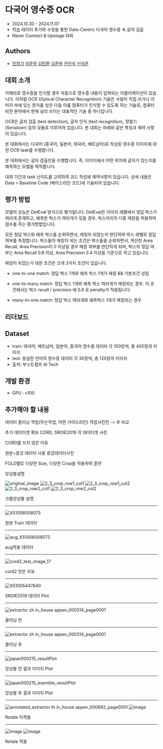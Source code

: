 
# 다국어 영수증 OCR
- 2024.10.30 - 2024.11.07 
- 학습 데이터 추가와 수정을 통한 Data-Centric 다국어 영수증 속 글자 검출
- Naver Connect & Upstage 대회 

## Authors

- [민창기](https://github.com/min000914)  [이준학](https://github.com/danlee0113)  [김민환](https://github.com/alsghks1066)  [김준원](https://github.com/KimJunWon98)  [전인석](https://github.com/inDseok)  [신석준](https://github.com/SeokjunShin)



## 대회 소개
카메라로 영수증을 인식할 경우 자동으로 영수증 내용이 입력되는 어플리케이션이 있습니다. 이처럼 OCR (Optical Character Recognition) 기술은 사람이 직접 쓰거나 이미지 속에 있는 문자를 얻은 다음 이를 컴퓨터가 인식할 수 있도록 하는 기술로, 컴퓨터 비전 분야에서 현재 널리 쓰이는 대표적인 기술 중 하나입니다.

OCR은 글자 검출 (text detection), 글자 인식 (text recognition), 정렬기 (Serializer) 등의 모듈로 이루어져 있습니다. 본 대회는 아래와 같은 특징과 제약 사항이 있습니다.

본 대회에서는 다국어 (중국어, 일본어, 태국어, 베트남어)로 작성된 영수증 이미지에 대한 OCR task를 수행합니다.

본 대회에서는 글자 검출만을 수행합니다. 즉, 이미지에서 어떤 위치에 글자가 있는지를 예측하는 모델을 제작합니다.

대회 기간과 task 난이도를 고려하여 코드 작성에 제약사항이 있습니다. 상세 내용은 Data > Baseline Code (베이스라인 코드)에 기술되어 있습니다.


## 평가 방법

모델의 성능은 DetEval 방식으로 평가됩니다. DetEval은 이미지 레벨에서 정답 박스가 여러개 존재하고, 예측한 박스가 여러개가 있을 경우, 박스끼리의 다중 매칭을 허용하여 점수를 주는 평가방법입니다.

모든 정답 박스와 예측 박스를 순회하면서, 매칭이 되었는지 판단하여 박스 레벨로 정답 여부를 측정합니다. 박스들이 매칭이 되는 조건은 박스들을 순회하면서, 계산한 Area Recall, Area Precision이 0 이상일 경우 매칭 여부를 판단하게 되며, 박스의 정답 여부는 Area Recall 0.8 이상, Area Precision 0.4 이상을 기준으로 하고 있습니다.

매칭이 되었는가 대한 조건은 크게 3가지 조건이 있습니다.

- one-to-one match: 정답 박스 1개와 예측 박스 1개가 매칭 && 기본조건 성립

- one-to-many match: 정답 박스 1개와 예측 박스 여러개가 매칭되는 경우. 이 조건에서는 박스 recall / precision 에 0.8 로 penalty가 적용됩니다.

- many-to-one match: 정답 박스 여러개와 예측박스 1개가 매칭되는 경우


## 리더보드 
## Dataset

- train: 태국어, 베트남어, 일본어, 중국어 영수증 데이터 각 100장씩, 총 400장의 이미지
- test: 동일한 언어의 영수증 데이터 각 30장씩, 총 120장의 이미지
- 출처: 부스트캠프 AI Tech 

## 개발 환경

- GPU : v100


## 추가해야 할 내용

데이터 클리닝 작업(무슨작업, 어떤 가이드라인)
작업사진전 -> 후 비교

추가 데이터셋 확보
CORD, SROIE2019
각 데이터셋 사진

CORD를 쓰지 않은 이유

원본+증강 데이터 사용
증강데이터사진

FOLD별로 다양한 Size, 다양한 Crop을 적용하여 훈련

앙상블설명



![original_image](https://github.com/user-attachments/assets/0d74a046-dd83-439d-8940-6a0ac3ef1adf)
![2_3_crop_row1_col1](https://github.com/user-attachments/assets/193527de-e44d-481c-9e88-dd432e7a1c52)
![2_3_crop_row1_col2](https://github.com/user-attachments/assets/bcc699ef-95e6-476b-8893-7cee0b753eec)
![2_3_crop_row2_col1](https://github.com/user-attachments/assets/b3e79bd6-7971-4684-8908-4d3afa2f5170)
![2_3_crop_row2_col2](https://github.com/user-attachments/assets/15cbbe73-b8c2-4055-aa29-86c94cbfa9a6)

크롭앙상블 설명



------------------------------------------------------------------------------------------------------



![X51006008073](https://github.com/user-attachments/assets/3687e95f-6b17-413e-8f4b-77b401e5406d)

원본 Train 데이터


------------------------------------------------------------------------------------------------------



![aug_X51006008073](https://github.com/user-attachments/assets/e19de2fa-7fd8-4ac3-981f-984971e4e462)

aug적용 데이터


------------------------------------------------------------------------------------------------------



![cord2_test_image_17](https://github.com/user-attachments/assets/a0be4b86-18d3-4cdb-9297-a3b043c0a9e3)

cord2 안쓴 이유


------------------------------------------------------------------------------------------------------



![X51005447840](https://github.com/user-attachments/assets/ba7ea5ab-ecfa-4a86-84f7-db160bb12edc)

SROIE2019 데이터 Plot


------------------------------------------------------------------------------------------------------



![extractor zh in_house appen_000314_page0001](https://github.com/user-attachments/assets/47f73f9a-78f7-4597-8119-ff342c756395)

클리닝 전


------------------------------------------------------------------------------------------------------



![extractor zh in_house appen_000314_page0001](https://github.com/user-attachments/assets/c54c130f-1b01-4657-a721-b91ced474200)

클리닝 후


------------------------------------------------------------------------------------------------------



![japan000215_resultPlot](https://github.com/user-attachments/assets/0d51e3bf-f30e-493c-b84f-fb885f364ebe)

앙상블 전 결과 이미지 Plot



------------------------------------------------------------------------------------------------------



![japan000215_esemble_resultPlot](https://github.com/user-attachments/assets/9593a91b-f08b-4bf2-9db0-b872974d0b28)

앙상블 후 결과 이미지 Plot


------------------------------------------------------------------------------------------------------



![annotated_extractor th in_house appen_000692_page0001](https://github.com/user-attachments/assets/0a111def-7201-4f88-aaa5-77466ae6db2a)
![image](https://github.com/user-attachments/assets/9db1f5a7-4319-4ee0-838d-e1fbf5bf3795)

Rotate 미적용


------------------------------------------------------------------------------------------------------


![image](https://github.com/user-attachments/assets/91c3e9f4-adad-4a96-949e-0a55b95358f6)
![image](https://github.com/user-attachments/assets/bf281c3b-f7e3-45d1-b752-7ad4981e688a)

Rotate 적용








